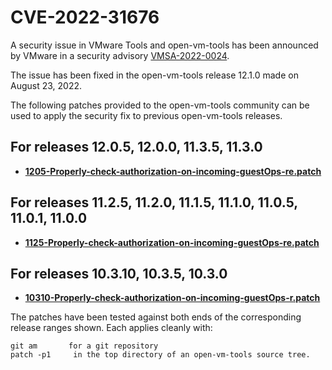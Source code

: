 #    CVE-2022-31676

A security issue in VMware Tools and open-vm-tools has been announced by VMware in a security advisory [VMSA-2022-0024](https://www.vmware.com/security/advisories/VMSA-2022-0024.html).

The issue has been fixed in the open-vm-tools release 12.1.0 made on August 23, 2022.

The following patches provided to the open-vm-tools community can be used to apply the security fix to previous open-vm-tools releases.

## For releases 12.0.5, 12.0.0, 11.3.5, 11.3.0 


*   **[1205-Properly-check-authorization-on-incoming-guestOps-re.patch](https://github.com/vmware/open-vm-tools/blob/CVE-2022-31676.patch/1205-Properly-check-authorization-on-incoming-guestOps-re.patch)**


## For releases 11.2.5, 11.2.0, 11.1.5, 11.1.0, 11.0.5, 11.0.1, 11.0.0 
 

*   **[1125-Properly-check-authorization-on-incoming-guestOps-re.patch](https://github.com/vmware/open-vm-tools/blob/CVE-2022-31676.patch/1125-Properly-check-authorization-on-incoming-guestOps-re.patch)**

 
## For releases 10.3.10, 10.3.5, 10.3.0 

*   **[10310-Properly-check-authorization-on-incoming-guestOps-r.patch](https://github.com/vmware/open-vm-tools/blob/CVE-2022-31676.patch/10310-Properly-check-authorization-on-incoming-guestOps-r.patch)**


 

The patches have been tested against both ends of the corresponding release ranges shown. Each applies cleanly with: 

    git am       for a git repository 
    patch -p1     in the top directory of an open-vm-tools source tree. 

 
